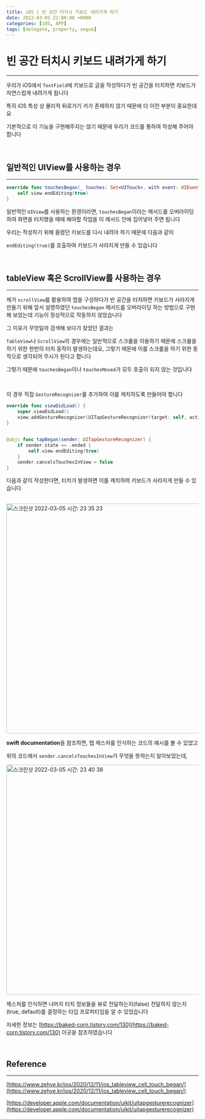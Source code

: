 ```yaml
---
title: iOS | 빈 공간 터치시 키보드 내려가게 하기
date: 2022-03-05 22:00:00 +0900
categories: [iOS, APP]
tags: [delegate, property, segue]
---
```


# 빈 공간 터치시 키보드 내려가게 하기
---

우리가 iOS에서 `TextField`에 키보드로 글을 작성하다가 빈 공간을 터치하면 키보드가 자연스럽게 내려가게 됩니다

특히 iOS 특성 상 물리적 뒤로가기 키가 존재하지 않기 때문에 더 이런 부분이 중요한데요

기본적으로 이 기능을 구현해주지는 않기 때문에 우리가 코드를 통하여 작성해 주어야 합니다

<br>

## 일반적인 UIView를 사용하는 경우
---

```swift
override func touchesBegan(_ touches: Set<UITouch>, with event: UIEvent?) {
    self.view.endEditing(true)
}
```

일반적인 `UIView`를 사용하는 환경이라면, `touchesBegan`이라는 메서드를 오버라이딩 하여 화면을 터치했을 때에 해야할 작업을 이 메서드 안에 집어넣어 주면 됩니다

우리는 작성하기 위해 올렸던 키보드를 다시 내려야 하기 때문에 다음과 같이

`endEditing(true)`를 호출하여 키보드가 사라지게 만들 수 있습니다

<br>

## tableView 혹은 ScrollView를 사용하는 경우
---

제가 `scrollView`를 활용하여 앱을 구성하다가 빈 공간을 터치하면 키보드가 사라지게 만들기 위해 앞서 설명하였던 `touchesBegan` 메서드를 오버라이딩 하는 방법으로 구현해 보았는데 기능이 정상적으로 작동하지 않았습니다

그 이유가 무엇일까 검색해 보다가 찾았던 결과는

`TableView`나 `ScrollView`의 경우에는 일반적으로 스크롤을 이용하기 때문에 스크롤을 하기 위한 한번의 터치 동작이 발생하는데요, 그렇기 때문에 이를 스크롤을 하기 위한 동작으로 생각되어 무시가 된다고 합니다

그렇기 때문에 `touchesBegan`이나 `touchesMoved`가 모두 호출이 되지 않는 것입니다

<br>

이 경우 직접 `GestureRecognizer`를 추가하여 이를 캐치하도록 만들어야 합니다

```swift
override func viewDidLoad() {
    super.viewDidLoad()
    view.addGestureRecognizer(UITapGestureRecognizer(target: self, action: #selector(tapBegan(sender:))))
}


@objc func tapBegan(sender: UITapGestureRecognizer) {
    if sender.state == .ended {
        self.view.endEditing(true)
    }
    sender.cancelsTouchesInView = false
}
```

다음과 같이 작성한다면, 터치가 발생하면 이를 캐치하여 키보드가 사라지게 만들 수 있습니다

<br>

<img width="600" alt="스크린샷 2022-03-05 시간: 23 35 23" src="https://user-images.githubusercontent.com/84072084/156887899-27b20fca-28b0-4b70-95a4-5420325e37cc.png">

**swift documentation**을 참조하면, 탭 제스처를 인식하는 코드의 예시를 볼 수 있었고

위의 코드에서 `sender.cancelsTouchesInView`가 무엇을 뜻하는지 알아보았는데,

<img width="600" alt="스크린샷 2022-03-05 시간: 23 40 38" src="https://user-images.githubusercontent.com/84072084/156888057-5c6d73ce-3f00-4de1-ae57-e153e0c1276d.png">

제스처를 인식하면 나머지 터치 정보들을 뷰로 전달하는지(false) 전달하지 않는지(true, default)를 결정하는 타입 프로퍼티임을 알 수 있었습니다

자세한 정보는 [https://baked-corn.tistory.com/130](https://baked-corn.tistory.com/130) 이곳을 참조하였습니다

<br>

## Reference
---

[https://www.zehye.kr/ios/2020/12/11/ios_tableview_cell_touch_began/](https://www.zehye.kr/ios/2020/12/11/ios_tableview_cell_touch_began/)

[https://developer.apple.com/documentation/uikit/uitapgesturerecognizer](https://developer.apple.com/documentation/uikit/uitapgesturerecognizer)